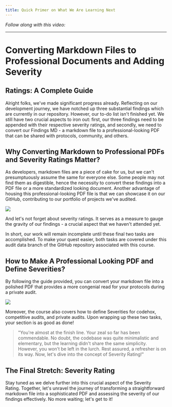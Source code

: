 ```yaml
---
title: Quick Primer on What We Are Learning Next
---
```


_Follow along with this video:_



---

# Converting Markdown Files to Professional Documents and Adding Severity

## Ratings: A Complete Guide

Alright folks, we've made significant progress already. Reflecting on our development journey, we have notched up three substantial findings which are currently in our repository. However, our to-do list isn't finished yet. We still have two crucial aspects to iron out: first, our three findings need to be appended with their respective severity ratings, and secondly, we need to convert our Findings MD - a markdown file to a professional-looking PDF that can be shared with protocols, community, and others.

## Why Converting Markdown to Professional PDFs and Severity Ratings Matter?

As developers, markdown files are a piece of cake for us, but we can't presumptuously assume the same for everyone else. Some people may not find them as digestible, hence the necessity to convert these findings into a PDF file or a more standardized looking document. Another advantage of housing this professional-looking PDF file is that we can showcase it on our GitHub, contributing to our portfolio of projects we've audited.

![](https://cdn.videotap.com/icJBNaM8sxENWNYlNi7X-21.65.png)

And let's not forget about severity ratings. It serves as a measure to gauge the gravity of our findings - a crucial aspect that we haven't attended yet.

In short, our work will remain incomplete until these final two tasks are accomplished. To make your quest easier, both tasks are covered under this audit data branch of the GitHub repository associated with this course.

## How to Make A Professional Looking PDF and Define Severities?

By following the guide provided, you can convert your markdown file into a polished PDF that provides a more congenial read for your protocols during a private audit.

![](https://cdn.videotap.com/6WRfDfytGP8akINajDkG-61.35.png)

Moreover, the course also covers how to define Severities for codehox, competitive audits, and private audits. Upon wrapping up these two tasks, your section is as good as done!

> "You're almost at the finish line. Your zeal so far has been commendable. No doubt, the codebase was quite minimalistic and elementary, but the learning didn't share the same simplicity. However, you won’t be left in the lurch. Rest assured, a refresher is on its way. Now, let's dive into the concept of Severity Rating!"

## The Final Stretch: Severity Rating

Stay tuned as we delve further into this crucial aspect of the Severity Rating. Together, let's unravel the journey of transforming a straightforward markdown file into a sophisticated PDF and assessing the severity of our findings effectively. No more waiting; let's get to it!
